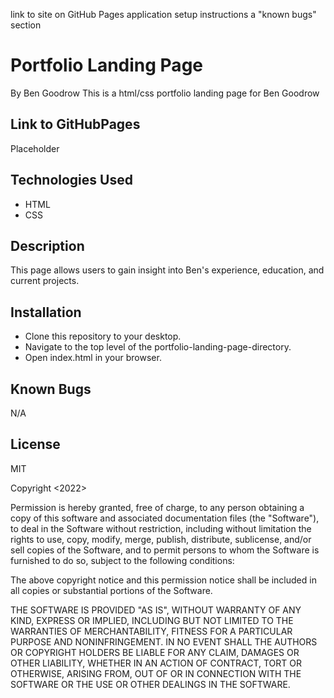 link to site on GitHub Pages
application setup instructions
a "known bugs" section

# Portfolio Landing Page

By Ben Goodrow
This is a html/css portfolio landing page for Ben Goodrow

## Link to GitHubPages

Placeholder

## Technologies Used
* HTML
* CSS

## Description

This page allows users to gain insight into Ben's experience, education, and current projects.

## Installation
* Clone this repository to your desktop.
* Navigate to the top level of the portfolio-landing-page-directory.
* Open index.html in your browser.

## Known Bugs
N/A

## License

MIT

Copyright <2022> <Benjamin Goodrow>

Permission is hereby granted, free of charge, to any person obtaining a copy of this software and associated documentation files (the "Software"), to deal in the Software without restriction, including without limitation the rights to use, copy, modify, merge, publish, distribute, sublicense, and/or sell copies of the Software, and to permit persons to whom the Software is furnished to do so, subject to the following conditions:

The above copyright notice and this permission notice shall be included in all copies or substantial portions of the Software.

THE SOFTWARE IS PROVIDED "AS IS", WITHOUT WARRANTY OF ANY KIND, EXPRESS OR IMPLIED, INCLUDING BUT NOT LIMITED TO THE WARRANTIES OF MERCHANTABILITY, FITNESS FOR A PARTICULAR PURPOSE AND NONINFRINGEMENT. IN NO EVENT SHALL THE AUTHORS OR COPYRIGHT HOLDERS BE LIABLE FOR ANY CLAIM, DAMAGES OR OTHER LIABILITY, WHETHER IN AN ACTION OF CONTRACT, TORT OR OTHERWISE, ARISING FROM, OUT OF OR IN CONNECTION WITH THE SOFTWARE OR THE USE OR OTHER DEALINGS IN THE SOFTWARE.